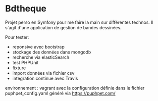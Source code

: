 Bdtheque
========================

Projet perso en Symfony pour me faire la main sur différentes technos.
Il s'agit d'une application de gestion de bandes dessinées.

Pour tester:
 - reponsive avec bootstrap
 - stockage des données dans mongodb
 - recherche via elasticSearch
 - test PHPUnit
 - fixture
 - import données via fichier csv
 - integration continue avec Travis


environnement : vagrant avec la configuration définie dans le fichier puphpet_config.yaml généré via https://puphpet.com/

